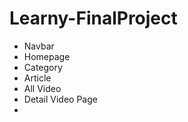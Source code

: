 # Learny-FinalProject

- Navbar
- Homepage
- Category
- Article
- All Video
- Detail Video Page
- 

